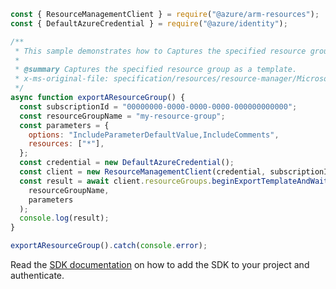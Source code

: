 ```javascript
const { ResourceManagementClient } = require("@azure/arm-resources");
const { DefaultAzureCredential } = require("@azure/identity");

/**
 * This sample demonstrates how to Captures the specified resource group as a template.
 *
 * @summary Captures the specified resource group as a template.
 * x-ms-original-file: specification/resources/resource-manager/Microsoft.Resources/stable/2021-04-01/examples/ExportResourceGroup.json
 */
async function exportAResourceGroup() {
  const subscriptionId = "00000000-0000-0000-0000-000000000000";
  const resourceGroupName = "my-resource-group";
  const parameters = {
    options: "IncludeParameterDefaultValue,IncludeComments",
    resources: ["*"],
  };
  const credential = new DefaultAzureCredential();
  const client = new ResourceManagementClient(credential, subscriptionId);
  const result = await client.resourceGroups.beginExportTemplateAndWait(
    resourceGroupName,
    parameters
  );
  console.log(result);
}

exportAResourceGroup().catch(console.error);
```

Read the [SDK documentation](https://github.com/Azure/azure-sdk-for-js/blob/%40azure%2Farm-resources_5.0.1/sdk/resources/arm-resources/README.md) on how to add the SDK to your project and authenticate.
